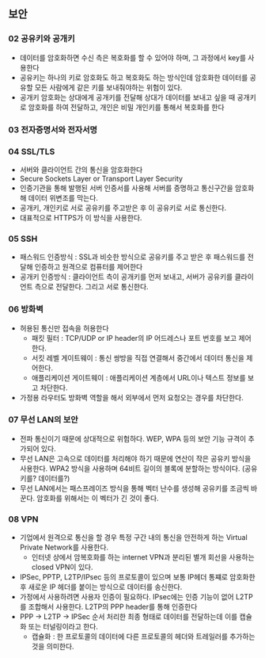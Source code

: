
## 보안
### 02 공유키와 공개키
* 데이터를 암호화하면 수신 측은 복호화를 할 수 있어야 하며, 그 과정에서 key를 사용한다
* 공유키는 하나의 키로 암호화도 하고 복호화도 하는 방식인데 암호화한 데이터를 공유할 모든 사람에게 같은 키를 보내줘야하는 위험이 있다.
* 공개키 암호화는 상대에게 공개키를 전달해 상대가 데이터를 보내고 싶을 때 공개키로 암호화를 하여 전달하고, 개인은 비밀 개인키를 통해서 복호화를 한다


### 03 전자증명서와 전자서명
### 04 SSL/TLS
* 서버와 클라이언트 간의 통신을 암호화한다
* Secure Sockets Layer or Transport Layer Security
* 인증기관을 통해 발행된 서버 인증서를 사용해 서버를 증명하고 통신구간을 암호화해 데이터 위변조를 막는다.
* 공개키, 개인키로 서로 공유키를 주고받은 후 이 공유키로 서로 통신한다.
* 대표적으로 HTTPS가 이 방식을 사용한다.

### 05 SSH
* 패스워드 인증방식 : SSL과 비슷한 방식으로 공유키를 주고 받은 후 패스워드를 전달해 인증하고 원격으로 컴퓨터를 제어한다
* 공개키 인증방식 : 클라이언트 측이 공개키를 먼저 보내고, 서버가 공유키를 클라이언트 측으로 전달한다. 그리고 서로 통신한다.

### 06 방화벽
* 허용된 통신만 접속을 허용한다
  * 패킷 필터 : TCP/UDP or IP header의 IP 어드레스나 포트 번호를 보고 제어한다.
  * 서킷 레벨 게이트웨이 : 통신 쌍방을 직접 연결해서 중간에서 데이터 통신을 제어한다.
  * 애플리케이션 게이트웨이 : 애플리케이션 계층에서  URL이나 텍스트 정보를 보고 차단한다.
* 가정용 라우터도 방화벽 역할을 해서 외부에서 먼저 요청오는 경우를 차단한다.

### 07 무선 LAN의 보안
* 전파 통신이기 때문에 상대적으로 위험하다. WEP, WPA 등의 보안 기능 규격이 추가되어 있다.
* 무선 LAN은 고속으로 데이터를 처리해야 하기 때문에 연산이 작은 공유키 방식을 사용한다.  WPA2 방식을 사용하며 64비트 길이의 블록에 분할하는 방식이다. (공유키를? 데이터를?)
* 무선 LAN에서는 패스프레이즈 방식을 통해 벡터 난수를 생성해 공유키를 조금씩 바꾼다. 암호화를 위해서는 이 벡터가 긴 것이 좋다.

### 08 VPN
* 기업에서 원격으로 통신을 할 경우 특정 구간 내의 통신을 안전하게 하는  Virtual Private Network를 사용한다.
  * 인터넷 상에서 암복호화를 하는  internet VPN과 분리된 별개 회선을 사용하는 closed VPN이 있다.
* IPSec, PPTP, L2TP/IPsec 등의 프로토콜이 있으며 보통  IP헤더 통쨰로 암호화한 후 새로운 IP 헤더를 붙이는 방식으로 데이터를 송신한다.
* 가정에서 사용하려면 사용자 인증이 필요하다.  IPsec에는 인증 기능이 없어 L2TP를 조합해서 사용한다. L2TP의 PPP header를 통해 인증한다
* PPP -> L2TP -> IPSec 순서 처리한 최종 형태로 데이터를 전달하는데 이를 캡슐화 또는 터널링이라고 한다.
  * 캡슐화 : 한 프로토콜의 데이터에 다른 프로토콜의 헤더와 트레일러를 추가하는 것을 의미한다.
